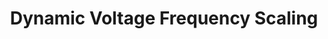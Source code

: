 ---
category: hardware-design
title: "Dynamic Voltage Frequency Scaling"
description: ""
questions:
  - How can DVFS be archieved?
  - What is the level that can be obtained in hardware vs. software?
  - What implementation exists on the market?
literature:
  - Computer-Architecture-Techniques-For-Power-Efficiency|Ch. 3.1, 3.2, and 3.4
scheduled: 2016-08-18 10:15:00 +2
---